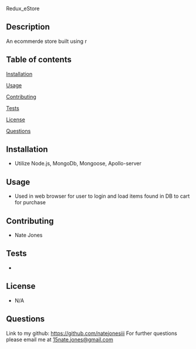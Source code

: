 Redux_eStore

## Description

An ecommerde store built using r

## Table of contents

[Installation](#installation)

[Usage](#usage)

[Contributing](#contributing)

[Tests](#tests)

[License](#license)

[Questions](#questions)

## Installation

- Utilize Node.js, MongoDb, Mongoose, Apollo-server

## Usage

- Used in web browser for user to login and load items found in DB to cart for purchase

## Contributing

- Nate Jones

## Tests

-

## License

- N/A

## Questions

Link to my github: https://github.com/natejonesiii
For further questions please email me at 15nate.jones@gmail.com
